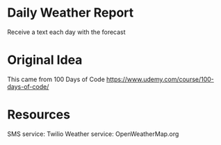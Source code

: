 # Daily Weather Report
Receive a text each day with the forecast

# Original Idea
This came from 100 Days of Code https://www.udemy.com/course/100-days-of-code/

# Resources
SMS service: Twilio
Weather service: OpenWeatherMap.org
